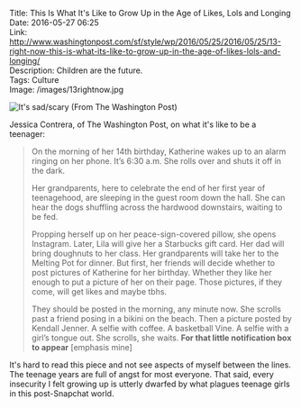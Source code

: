 Title: This Is What It's Like to Grow Up in the Age of Likes, Lols and Longing  
Date: 2016-05-27 06:25  
Link: http://www.washingtonpost.com/sf/style/wp/2016/05/25/2016/05/25/13-right-now-this-is-what-its-like-to-grow-up-in-the-age-of-likes-lols-and-longing/  
Description: Children are the future.  
Tags: Culture  
Image: /images/13rightnow.jpg  

![It's sad/scary (From The Washington Post)][1]

Jessica Contrera, of The Washington Post, on what it's like to be a teenager:

> On the morning of her 14th birthday, Katherine wakes up to an alarm ringing on her phone. It’s 6:30 a.m. She rolls over and shuts it off in the dark.
>
> Her grandparents, here to celebrate the end of her first year of teenagehood, are sleeping in the guest room down the hall. She can hear the dogs shuffling across the hardwood downstairs, waiting to be fed.
>
> Propping herself up on her peace-sign-covered pillow, she opens Instagram. Later, Lila will give her a Starbucks gift card. Her dad will bring doughnuts to her class. Her grandparents will take her to the Melting Pot for dinner. But first, her friends will decide whether to post pictures of Katherine for her birthday. Whether they like her enough to put a picture of her on their page. Those pictures, if they come, will get likes and maybe tbhs.
>
> They should be posted in the morning, any minute now. She scrolls past a friend posing in a bikini on the beach. Then a picture posted by Kendall Jenner. A selfie with coffee. A basketball Vine. A selfie with a girl’s tongue out. She scrolls, she waits. **For that little notification box to appear** [emphasis mine]

It's hard to read this piece and not see aspects of myself between the lines. The teenage years are full of angst for most everyone. That said, every insecurity I felt growing up is utterly dwarfed by what plagues teenage girls in this post-Snapchat world.

[1]: /images/13rightnow.jpg "It's sad/scary (From The Washington Post)"